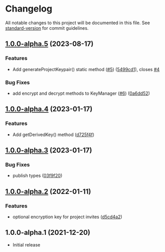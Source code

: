 # Changelog

All notable changes to this project will be documented in this file. See [standard-version](https://github.com/conventional-changelog/standard-version) for commit guidelines.

## [1.0.0-alpha.5](https://github.com/digidem/mapeo-crypto/compare/v1.0.0-alpha.4...v1.0.0-alpha.5) (2023-08-17)


### Features

* Add generateProjectKeypair() static method ([#5](https://github.com/digidem/mapeo-crypto/issues/5)) ([5499cd1](https://github.com/digidem/mapeo-crypto/commit/5499cd1e1351d243b198d461cd7335a62808be41)), closes [#4](https://github.com/digidem/mapeo-crypto/issues/4)


### Bug Fixes

* add encrypt and decrypt methods to KeyManager ([#6](https://github.com/digidem/mapeo-crypto/issues/6)) ([0a6dd52](https://github.com/digidem/mapeo-crypto/commit/0a6dd528f8346990974571f06655008c7058bab6))

## [1.0.0-alpha.4](https://github.com/digidem/mapeo-crypto/compare/v1.0.0-alpha.3...v1.0.0-alpha.4) (2023-01-17)


### Features

* Add getDerivedKey() method ([d725f4f](https://github.com/digidem/mapeo-crypto/commit/d725f4fa3be0007052f7cb9418b87bdde77718b1))

## [1.0.0-alpha.3](https://github.com/digidem/mapeo-crypto/compare/v1.0.0-alpha.2...v1.0.0-alpha.3) (2023-01-17)


### Bug Fixes

* publish types ([03f9f20](https://github.com/digidem/mapeo-crypto/commit/03f9f20f1cf4a85b0f3f0fa443caecc3307178f4))

## [1.0.0-alpha.2](https://github.com/digidem/mapeo-crypto/compare/v1.0.0-alpha.1...v1.0.0-alpha.2) (2022-01-11)


### Features

* optional encryption key for project invites ([d5cd4a2](https://github.com/digidem/mapeo-crypto/commit/d5cd4a2da9b73a163a2db522a876bb63ae24fa93))

## 1.0.0-alpha.1 (2021-12-20)

- Initial release
